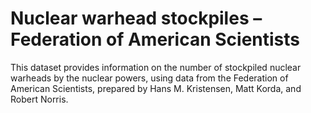 # Nuclear warhead stockpiles – Federation of American Scientists

This dataset provides information on the number of stockpiled nuclear warheads by the nuclear powers, using data from the Federation of American Scientists, prepared by Hans M. Kristensen, Matt Korda, and Robert Norris.